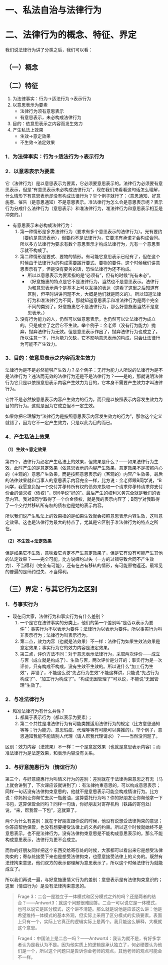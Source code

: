 # 一、私法自治与法律行为
# 二、法律行为的概念、特征、界定
我们说法律行为讲了分类之后，我们可以看：
## （一）概念
## （二）特征
1. 为法律事实：行为→适法行为→表示行为
2. 以意思表示为要素
	- 法律行为须有意思表示
	- 有意思表示，未必构成法律行为
3. 目的：依意思表示之内容而发生效力
4. 产生私法上效果
	- 生效→意定效果 
	- 不生效→法定效果
### 1．为法律事实：行为→适法行为→表示行为
### 2．以意思表示为要素
它（法律行为）是以意思表示为要素，它必须要意思表示的。法律行为必须要有意思表示，但是“有意思表示未必构成法律行为”，现在我们来看看这句话怎么理解，什么情形下有意思表示却没有构成法律行为？举个例子就行了：（意思通知、好意施惠、催告（是意思通知）不是意思表示。准法律行为怎么会是意思表示呢？表示行为分成什么法律行为（意思表示）和准法律行为，准法律行为和意思表示相互是冲突的。）

- 有意思表示未必构成法律行为：
	1. 第一种情形是多方法律行为（要求有多个意思表示的法律行为）。光有要约（要约是意思表示），但要约不是法律行为，它要求有承诺才会构成合同。所以多方法律行为要求有数个意思表示才构成法律行为，光有一个意思表示就不构成了。
	2. 第二种情形是要式、要物的情形。有可能它意思表示已经有了，但在这个时候由于法律行为的构成需要践行要式、要物的要件，这个时候我们讲意思表示有了，但是没有要务的话，恐怕法律行为还不构成。
		- 所以以意思表示为要素指的是“必须有”，但有的时候“光有未必”。
		- （好意施惠的特点是它不是法律行为，当然也不是意思表示。法律行为和意思表示两个是基本上可以互换的表达（这看了这里之后知道有区别，但平时讲讲问题不大，大概是他们就是同义的）。所以知道法律行为和准法律行为不同，那就知道意思表示和准法律行为是两个完全不同的类别了。好意施惠它不是法律行为，那么好意施惠当然不是意思表示。）
	3. 没有行为能力的人，仍然可以做意思表示，也仍然可以让法律行为成立的。只是成立了之后它不生效。举个例子：金老师（没有行为能力）抛弃，抛弃法律行为无效。但是意思表示作出了，抛弃法律行为也成立了。所以注意一下，行为能力欠缺，它不影响意思表示的构成，只会让法律行为可能不产生效力。
### 3．目的：依意思表示之内容而发生效力
法律行为是不是必然能够产生效力？举个例子：无行为能力人所说的法律行为是不是法律行为？违法而无效的法律行为还是不是法律行为？——是的，那就说明法律行为它只是以依照意思表示内容产生效力为目的，它本身不需要产生效力才叫法律行为。

它并不是必然按意思表示内容产生效力的行为，而只是以按照表示内容发生效力为目的的行为。这就是因为它成立但不一定生效。

如果你把它理解为“法律行为是按照意思表示内容发生效力的行为”，那你这个定义就错了，因为它不一定产生效力，只是以此为目的而已。
### 4．产生私法上效果
#### （1）生效→意定效果
第四个，法律行为必定产生私法上的效果，但效果是什么？——如果法律行为生效，此时产生的是意定效果（依意思表示的内容产生效果，意定效果不是按照内心的（主观的）意思产生效果，而是按照意思表示的（客观的）内容产生效果，最后的法律效果就和当事人的意思表示内容完全一样，比方说：金老师跟B同学说，“B同学，我愿意负担一个交付并移转所有权的债务来换取一个请求你移转请求你支付价金的请求权（债权）”，B同学说“好的”。最后产生的权利义务完全就是我们的表示内容。我对B同学取得了一个价金债权，就是我的表示内容了；B同学对我取得了一个交付并移转所有权的债权也是她的表示内容。

所以我们说产生私法上的效果指的是如果生效就会按照意思表示内容生效，这叫意定效果。这也是法律行为最大的特点了，尤其是它区别于准法律行为的特点之所在。
#### （2）不生效→法定效果
但是如果它不生效，意味着它肯定不产生意定效果了，但是它有没有可能产生其他的法定效果？——完全可能。比方说缔约过失（一方的过错导致合同不产生效力）、不当得利（完全有可能），还有在占有移转的情形，有可能原物返还。最常见的普遍的是缔约过失、不当得利。
## （三）界定：与其它行为之区别
### 1．与事实行为
- 现在问大家，法律行为和事实行为有什么差别？
	1. 一个是它在法律事实的分类上，他们的第一个差别叫“是否以表示为要件”：事实行为不以表示为要件；法律行为以表示为要件。所以事实行为叫非表示行为；法律行为叫表示行为。
	2. 第二点，效力内容（也就是法效果）不一样：法律行为如果生效法效果是意定效果；事实行为它的效力内容是法定效果。
	3. 第三点，评价方法不同：对于意思表示法律行为，采取两次评价——成立与否（成立就是构成了）、生效与否，两次评价是分开的；事实行为是一次评价，只有构成不构成，没有生效不生效的。所以说什么“加工行为生效”，弄错了，不能这么说“先占行为生效”不能这样讲，只能说“先占行为构成了”、“加工行为构成了”。“构成无因管理了”可以说，不能说“无因管理”生效了。
### 2．与准法律行为
- 和准法律行为有什么共性？
	1. 都属于表示行为（都以表示为要素）；
	2. 第二个共性是准法律行为有可能类推适用法律行为的规定（比方意思通知等等；行为能力、意思瑕疵、代理等等有可能可以类推的）。举个例子，意思通知我能不能请别人代理（请人帮我代理请求）？——当然没问题了。

区别：效力内容（法效果）不一样：一个是意定效果（也就是意思表示内容）；而准法律行为是法定效果，和表示内容没有关系。
### 3．与好意施惠行为（情谊行为）
第三个，与好意施惠行为叫情义行为的差别：差别就在于法律拘束意思之有无（马上就会讲到了，下次课应该就讲到了）：有法律拘束意思的，可以构成意思表示；同样一句话没有法律拘束意思的，他就不是意思表示可能会构成情谊行为。比方说：你妈妈让你帮忙去买一瓶酱油，这算委托行为吗？你的好朋友让你帮他拿一下书包，这算保管合同吗？同样一句话，你好朋友对寄存机构（铁路的寄包处）说，“来，帮我管一下包”，这就算了。

两个为什么有差别：就在于好朋友跟你说的时候，他没有说想受法律拘束的意思；你答应帮他保管，也没有想要接受法律上的义务的约束。所以这个时候就始终不是意思表示，也不是法律行为。没有法律拘束意思是不能构成意思表示的。那么不能构成意思表示，法律行为更不会成立。

而你的好朋友同样把这个东西交给寄存处的时候，大家都可以看出来它是想受法律拘束的；寄存处接受下来也是想受法律拘束，也愿意接受法律上的义务的。既然有法律拘束意思，他们双方的表示都理解为意思表示了，所以这个时候法律行为就能成立了。

所以我们再说一遍，与好意施惠情义行为的差别：意思表示是有法律拘束意识的；这里（情谊行为）是没有法律拘束意思的。

>Frage 3：二合一是独立于一体模式和区分模式之外的吗？还是两者的结合？——Antwort3：就这个问题很难回答。二合一可以说它是一体模式，也可以说它是区分模式，这个讲不清楚。那么就是说他是应该这么讲：他是希望维持一体模式的基本外观，但实际上采用了区分模式的实质要素。表面上只有一个，实际上它真正的逻辑实际上是两个。我只能这么解释，大概就这个意思。

>Frage4：中国法上是二合一吗？——Antwort4：我认为就不是，有好多学者认为是我认为不是。因为他实质上的逻辑是承认独立了，何必硬要认为他们是一个，所以这个问题只是告诉你金老师的观点，其他老师的观点可能会不一样。
